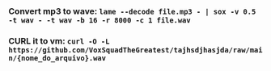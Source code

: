 ### Convert mp3 to wave: `lame --decode file.mp3 - | sox -v 0.5 -t wav - -t wav -b 16 -r 8000 -c 1 file.wav`
### CURL it to vm: `curl -O -L https://github.com/VoxSquadTheGreatest/tajhsdjhasjda/raw/main/{nome_do_arquivo}.wav`

